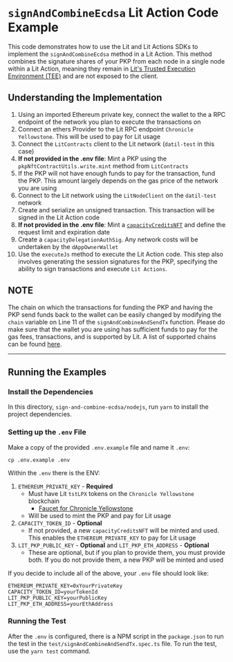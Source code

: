 # `signAndCombineEcdsa` Lit Action Code Example

This code demonstrates how to use the Lit and Lit Actions SDKs to implement the `signAndCombineEcdsa` method in a Lit Action. This method combines the signature shares of your PKP from each node in a single node within a Lit Action, meaning they remain in [Lit's Trusted Execution Environment (TEE)](https://developer.litprotocol.com/resources/how-it-works#sealed-and-confidential-hardware) and are not exposed to the client.

## Understanding the Implementation
1. Using an imported Ethereum private key, connect the wallet to the a RPC endpoint of the network you plan to execute the transactions on
2. Connect an ethers Provider to the Lit RPC endpoint `Chronicle Yellowstone`. This will be used to pay for Lit usage
3. Connect the `LitContracts` client to the Lit network (`datil-test` in this case)
4. **If not provided in the .env file**: Mint a PKP using the `pkpNftContractUtils.write.mint` method from `LitContracts`
5. If the PKP will not have enough funds to pay for the transaction, fund the PKP. This amount largely depends on the gas price of the network you are using
6. Connect to the Lit network using the `LitNodeClient` on the `datil-test` network
7. Create and serialize an unsigned transaction. This transaction will be signed in the Lit Action code
8. **If not provided in the .env file**: Mint a [`capacityCreditsNFT`](https://developer.litprotocol.com/sdk/capacity-credits) and define the request limit and expiration date
9. Create a `capacityDelegationAuthSig`. Any network costs will be undertaken by the `dAppOwnerWallet`
10. Use the `executeJs` method to execute the Lit Action code. This step also involves generating the session signatures for the PKP, specifying the ability to sign transactions and execute `Lit Actions`.

**NOTE**
---

The chain on which the transactions for funding the PKP and having the PKP send funds back to the wallet can be easily changed by modifying the `chain` variable on Line 11 of the `signAndCombineAndSendTx` function. Please do make sure that the wallet you are using has sufficient funds to pay for the gas fees, transactions, and is supported by Lit. A list of supported chains can be found [here](https://developer.litprotocol.com/resources/supported-chains).

---

## Running the Examples

### Install the Dependencies

In this directory, `sign-and-combine-ecdsa/nodejs`, run `yarn` to install the project dependencies.

### Setting up the `.env` File

Make a copy of the provided `.env.example` file and name it `.env`:

```
cp .env.example .env
```

Within the `.env` there is the ENV:

1. `ETHEREUM_PRIVATE_KEY` - **Required**
    - Must have Lit `tstLPX` tokens on the `Chronicle Yellowstone` blockchain
        - [Faucet for Chronicle Yellowstone](https://chronicle-yellowstone-faucet.getlit.dev/)
    - Will be used to mint the PKP and pay for Lit usage
2. `CAPACITY_TOKEN_ID` - **Optional**
    - If not provided, a new `capacityCreditsNFT` will be minted and used. This enables the `ETHEREUM_PRIVATE_KEY` to pay for Lit usage
3. `LIT_PKP_PUBLIC_KEY` - **Optional** and `LIT_PKP_ETH_ADDRESS` - **Optional**
    - These are optional, but if you plan to provide them, you must provide both. If you do not provide them, a new PKP will be minted and used

If you decide to include all of the above, your `.env` file should look like:

```
ETHEREUM_PRIVATE_KEY=0xYourPrivateKey
CAPACITY_TOKEN_ID=yourTokenId
LIT_PKP_PUBLIC_KEY=yourPublicKey
LIT_PKP_ETH_ADDRESS=yourEthAddress
```

### Running the Test

After the `.env` is configured, there is a NPM script in the `package.json` to run the test in the `test/signAndCombineAndSendTx.spec.ts` file. To run the test, use the `yarn test` command.
